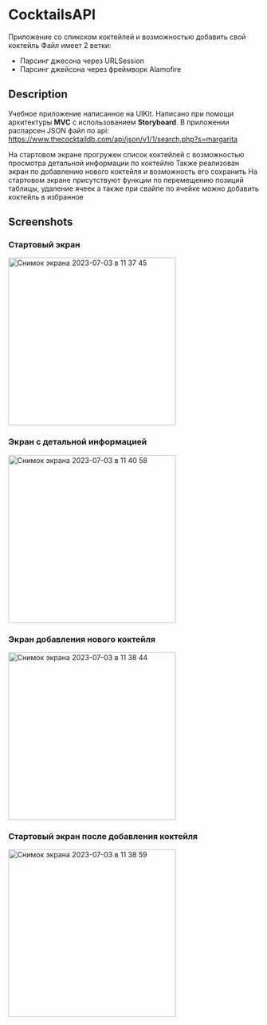 # CocktailsAPI

Приложение со спикском коктейлей и возможностью добавить свой коктейль 
Файл имеет 2 ветки:
- Парсинг джесона через URLSession
- Парсинг джейсона через фреймворк Alamofire

## Description

Учебное приложение написанное на UIKit. Написано при помощи архитектуры **MVC** с использованием **Storyboard**.
В приложении распарсен JSON файл по api: https://www.thecocktaildb.com/api/json/v1/1/search.php?s=margarita

На стартовом экране прогружен список коктейлей с возможностью просмотра детальной информации по коктейлю
Также реализован экран по добавлению нового коктейля и возможность его сохранить
На стартовом экране присутствуют функции по перемещению позиций таблицы, удаление ячеек а также при свайпе по ячейке можно добавить коктейль в избранное

## Screenshots

### Стартовый экран
<img width="336" alt="Снимок экрана 2023-07-03 в 11 37 45" src="https://github.com/romkalan/CocktailsAPI/assets/116355331/9e7e288b-629a-41e1-9bfe-bd947e7903bc">

### Экран с детальной информацией
<img width="336" alt="Снимок экрана 2023-07-03 в 11 40 58" src="https://github.com/romkalan/CocktailsAPI/assets/116355331/dbf08f99-f5cc-4396-ac54-bcf93fb8e7de">

### Экран добавления нового коктейля
<img width="336" alt="Снимок экрана 2023-07-03 в 11 38 44" src="https://github.com/romkalan/CocktailsAPI/assets/116355331/6c4ee25b-dc9a-4a3b-b2ab-479477fa6d64">

### Стартовый экран после добавления коктейля
<img width="336" alt="Снимок экрана 2023-07-03 в 11 38 59" src="https://github.com/romkalan/CocktailsAPI/assets/116355331/0f70bd7e-7ced-4671-8093-283a81b9c684">
